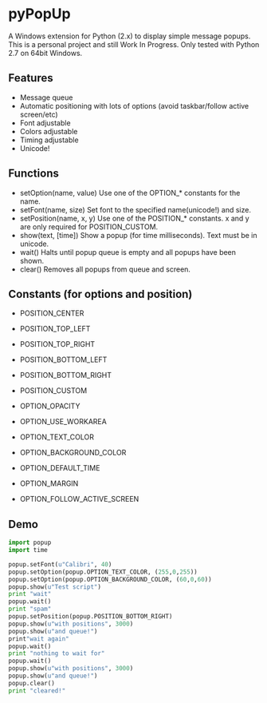 # pyPopUp

A Windows extension for Python (2.x) to display simple message popups.
This is a personal project and still Work In Progress.
Only tested with Python 2.7 on 64bit Windows. 

## Features
* Message queue
* Automatic positioning with lots of options (avoid taskbar/follow active screen/etc)
* Font adjustable
* Colors adjustable
* Timing adjustable
* Unicode!

## Functions
* setOption(name, value) Use one of the OPTION_* constants for the name.
* setFont(name, size) Set font to the specified name(unicode!) and size.
* setPosition(name, x, y) Use one of the POSITION_* constants. x and y are only required for POSITION_CUSTOM.
* show(text, [time]) Show a popup (for time milliseconds). Text must be in unicode.
* wait() Halts until popup queue is empty and all popups have been shown.
* clear() Removes all popups from queue and screen.

## Constants (for options and position)
* POSITION_CENTER
* POSITION_TOP_LEFT
* POSITION_TOP_RIGHT
* POSITION_BOTTOM_LEFT
* POSITION_BOTTOM_RIGHT
* POSITION_CUSTOM

* OPTION_OPACITY
* OPTION_USE_WORKAREA
* OPTION_TEXT_COLOR
* OPTION_BACKGROUND_COLOR
* OPTION_DEFAULT_TIME
* OPTION_MARGIN
* OPTION_FOLLOW_ACTIVE_SCREEN

## Demo
```python
import popup
import time

popup.setFont(u"Calibri", 40)
popup.setOption(popup.OPTION_TEXT_COLOR, (255,0,255))
popup.setOption(popup.OPTION_BACKGROUND_COLOR, (60,0,60))
popup.show(u"Test script")
print "wait"
popup.wait()
print "spam"
popup.setPosition(popup.POSITION_BOTTOM_RIGHT)
popup.show(u"with positions", 3000)
popup.show(u"and queue!")
print"wait again"
popup.wait()
print "nothing to wait for"
popup.wait()
popup.show(u"with positions", 3000)
popup.show(u"and queue!")
popup.clear()
print "cleared!"
```